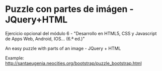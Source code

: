 # Puzzle con partes de imágen - JQuery+HTML
Ejercicio opcional del módulo 6 - "Desarrollo en HTML5, CSS y Javascript de Apps Web, Android, IOS... (6.ª ed.)"

An easy puzzle with parts of an image - JQuery + HTML

Example:<br>
http://santaeugenia.neocities.org/bootstrap/puzzle_bootstrap.html
